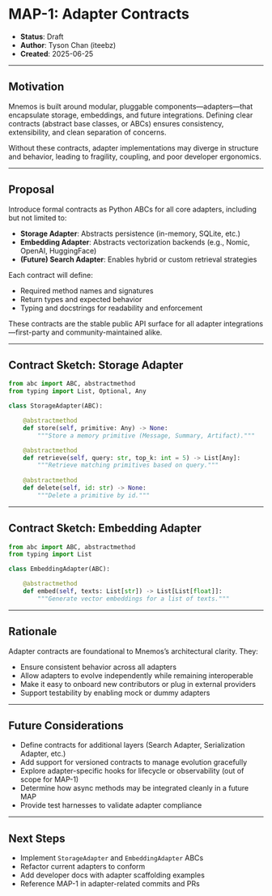 # MAP-1: Adapter Contracts

- **Status**: Draft  
- **Author**: Tyson Chan (iteebz)  
- **Created**: 2025-06-25

---

## Motivation

Mnemos is built around modular, pluggable components—adapters—that encapsulate storage, embeddings, and future integrations. Defining clear contracts (abstract base classes, or ABCs) ensures consistency, extensibility, and clean separation of concerns.

Without these contracts, adapter implementations may diverge in structure and behavior, leading to fragility, coupling, and poor developer ergonomics.

---

## Proposal

Introduce formal contracts as Python ABCs for all core adapters, including but not limited to:

- **Storage Adapter**: Abstracts persistence (in-memory, SQLite, etc.)
- **Embedding Adapter**: Abstracts vectorization backends (e.g., Nomic, OpenAI, HuggingFace)
- **(Future) Search Adapter**: Enables hybrid or custom retrieval strategies

Each contract will define:

- Required method names and signatures  
- Return types and expected behavior  
- Typing and docstrings for readability and enforcement

These contracts are the stable public API surface for all adapter integrations—first-party and community-maintained alike.

---

## Contract Sketch: Storage Adapter

```python
from abc import ABC, abstractmethod
from typing import List, Optional, Any

class StorageAdapter(ABC):

    @abstractmethod
    def store(self, primitive: Any) -> None:
        """Store a memory primitive (Message, Summary, Artifact)."""

    @abstractmethod
    def retrieve(self, query: str, top_k: int = 5) -> List[Any]:
        """Retrieve matching primitives based on query."""
    
    @abstractmethod
    def delete(self, id: str) -> None:
        """Delete a primitive by id."""
```

---

## Contract Sketch: Embedding Adapter

```python
from abc import ABC, abstractmethod
from typing import List

class EmbeddingAdapter(ABC):

    @abstractmethod
    def embed(self, texts: List[str]) -> List[List[float]]:
        """Generate vector embeddings for a list of texts."""
```

---

## Rationale

Adapter contracts are foundational to Mnemos’s architectural clarity. They:

- Ensure consistent behavior across all adapters  
- Allow adapters to evolve independently while remaining interoperable  
- Make it easy to onboard new contributors or plug in external providers  
- Support testability by enabling mock or dummy adapters  

---

## Future Considerations

- Define contracts for additional layers (Search Adapter, Serialization Adapter, etc.)  
- Add support for versioned contracts to manage evolution gracefully  
- Explore adapter-specific hooks for lifecycle or observability (out of scope for MAP-1)  
- Determine how async methods may be integrated cleanly in a future MAP  
- Provide test harnesses to validate adapter compliance

---

## Next Steps

- Implement `StorageAdapter` and `EmbeddingAdapter` ABCs  
- Refactor current adapters to conform  
- Add developer docs with adapter scaffolding examples  
- Reference MAP-1 in adapter-related commits and PRs